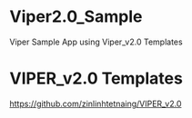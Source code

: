 # Viper2.0_Sample
Viper Sample App using Viper_v2.0 Templates

# VIPER_v2.0 Templates
https://github.com/zinlinhtetnaing/VIPER_v2.0
